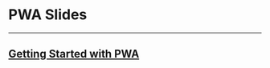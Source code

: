 # PWA Slides
<hr>

## [Getting Started with PWA](https://coderplex.github.io/slides/PWA/getting-started-with-pwa.html)
